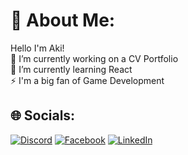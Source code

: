 # 💫 About Me:
Hello I'm Aki!<br>🔭 I’m currently working on a CV Portfolio<br>🌱 I’m currently learning React<br>⚡ I'm a big fan of Game Development 


## 🌐 Socials:
[![Discord](https://img.shields.io/badge/Discord-%237289DA.svg?logo=discord&logoColor=white)](https://discord.gg/woofkii) [![Facebook](https://img.shields.io/badge/Facebook-%231877F2.svg?logo=Facebook&logoColor=white)](https://facebook.com/profile.php?id=100088498060467) [![LinkedIn](https://img.shields.io/badge/LinkedIn-%230077B5.svg?logo=linkedin&logoColor=white)](https://linkedin.com/in/jrrjose) 

